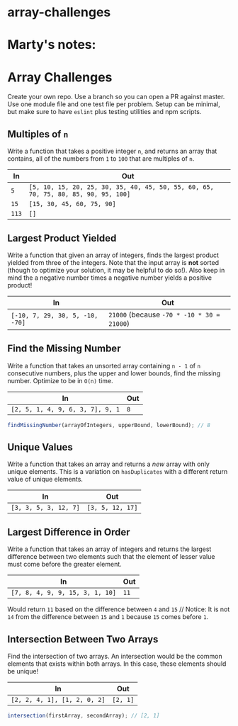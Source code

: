 # array-challenges

# Marty's notes: 

Array Challenges
===

Create your own repo. Use a branch so you can open a PR against master. Use one module file and one test file per problem.
Setup can be minimal, but make sure to have `eslint` plus testing utilities
and npm scripts.

## Multiples of `n`

Write a function that takes a positive integer `n`, and returns an array that contains, all of the numbers from `1` to `100` that are multiples of `n`.

In | Out
---|---
`5` | `[5, 10, 15, 20, 25, 30, 35, 40, 45, 50, 55, 60, 65, 70, 75, 80, 85, 90, 95, 100]`
`15` | `[15, 30, 45, 60, 75, 90]`
`113` | `[]`

## Largest Product Yielded

Write a function that given an array of integers, finds the largest product yielded from three of the integers. Note that the input array is **not** sorted (though to optimize your solution, it may be helpful to do so!). Also keep in mind the a negative number times a negative number yields a positive product!

In | Out
---|---
`[-10, 7, 29, 30, 5, -10, -70]` | `21000` (because `-70 * -10 * 30 = 21000`)

## Find the Missing Number

Write a function that takes an unsorted array containing `n - 1` of `n` consecutive numbers, plus the upper and lower bounds, find the missing number. Optimize to be in `O(n)` time.

In | Out
---|---
`[2, 5, 1, 4, 9, 6, 3, 7], 9, 1` | `8`


```js
findMissingNumber(arrayOfIntegers, upperBound, lowerBound); // 8
```

## Unique Values

Write a function that takes an array and returns a _new_ array with only unique elements. This is a variation on `hasDuplicates` with a different return value
of unique elements.

In | Out 
---|---
`[3, 3, 5, 3, 12, 7]` | `[3, 5, 12, 17]`

## Largest Difference in Order

Write a function that takes an array of integers and returns the largest difference between two elements such that the element of lesser value must come before the greater element.

In | Out
---|---
`[7, 8, 4, 9, 9, 15, 3, 1, 10]` | `11`

Would return `11` based on the difference between `4` and `15`
// Notice: It is not `14` from the difference between `15` and `1` because `15` comes before `1`.

## Intersection Between Two Arrays

Find the intersection of two arrays. An intersection would be the common elements that exists within both arrays. In this case, these elements should be unique!

In | Out
---|---
`[2, 2, 4, 1], [1, 2, 0, 2]` | `[2, 1]`

```js
intersection(firstArray, secondArray); // [2, 1]
```